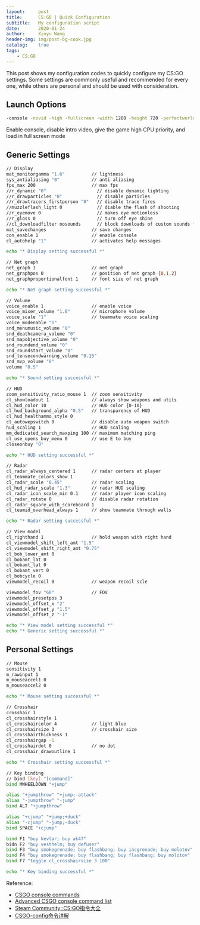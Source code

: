 ```yaml
---
layout:     post
title:      CS:GO | Quick Configuration
subtitle:   My configuration script
date:       2020-01-24
author:     Xinyu Wang
header-img: img/post-bg-cook.jpg
catalog:    true
tags:
    - CS:GO
---
```


This post shows my configuration codes to quickly configure my CS:GO settings. Some settings are commonly useful and recommended for every one, while others are personal and should be used with consideration.

## Launch Options

```bash
-console -novid -high -fullscreen -width 1280 -height 720 -perfectworld
```

Enable console, disable intro video, give the game high CPU priority, and load in full screen mode


## Generic Settings

```bash
// Display
mat_monitorgamma "1.6"          // lightness
sys_antialiasing "0"            // anti aliasing
fps_max 200                     // max fps
//r_dynamic "0"                   // disable dynamic lighting
//r_drawparticles "0"             // disable particles
//r_drawtracers_firstperson "0"   // disable trace fires
//muzzleflash_light 0             // diable the flash of shooting
//r_eyemove 0                     // makes eye motionless
//r_gloss 0                       // turn off eye shine
//cl_downloadfilter nosounds      // block downloads of custom sounds from server
mat_savechanges                 // save changes
con_enable 1                    // enable console
cl_autohelp "1"                 // activates help messages

echo "* Display setting successful *"

// Net graph
net_graph 1                     // net graph
net_graphpos 0                  // position of net graph {0,1,2}
net_graphproportionalfont 1     // font size of net graph

echo "* Net graph setting successful *"

// Volume
voice_enable 1                  // enable voice
voice_mixer_volume "1.0"        // microphone volume
voice_scale "1"                 // teammate voice scaling
voice_modenable "1"
snd_menumusic_volume "0"
snd_deathcamera_volume "0"
snd_mapobjective_volume "0"
snd_roundend_volume "0"
snd_roundstart_volume "0"
snd_tensecondwarning_volume "0.15"
snd_mvp_volume "0"
volume "0.5"

echo "* Sound setting successful *"

// HUD
zoom_sensitivity_ratio_mouse 1  // zoom sensitivity
cl_showloadout 1                // always show weapons and utils
cl_hud_color 10                 // HUD color {0-10}
cl_hud_background_alpha "0.5"   // transparency of HUD
cl_hud_healthammo_style 0
cl_autowepswitch 0              // disable auto weapon switch
hud_scaling 1                   // HUD scaling
mm_dedicated_search_maxping 100 // maximum matching ping
cl_use_opens_buy_menu 0         // use E to buy
closeonbuy "0"

echo "* HUD setting successful *"

// Radar
cl_radar_always_centered 1      // radar centers at player
cl_teammate_colors_show 1
cl_radar_scale "0.45"           // radar scaling
cl_hud_radar_scale "1.3"        // radar HUD scaling
cl_radar_icon_scale_min 0.1     // radar player icon scaling
cl_radar_rotate 0               // disable radar rotation
cl_radar_square_with_scoreboard 1
cl_teamid_overhead_always 1     // show teammate through walls

echo "* Radar setting successful *"

// View model
cl_righthand 1                  // hold weapon with right hand
cl_viewmodel_shift_left_amt "1.5"
cl_viewmodel_shift_right_amt "0.75"
cl_bob_lower_amt 0
cl_bobamt_lat 0
cl_bobamt_lat 0
cl_bobamt_vert 0
cl_bobcycle 0
viewmodel_recoil 0              // weapon recoil scle

viewmodel_fov "60"              // FOV
viewmodel_presetpos 3
viewmodel_offset_x "2"
viewmodel_offset_y "1.5"
viewmodel_offset_z "-1"

echo "* View model setting successful *"
echo "* Generic setting successful *"
```

## Personal Settings

```bash
// Mouse
sensitivity 1
m_rawinput 1
m_mouseaccel1 0
m_mouseaccel2 0

echo "* Mouse setting successful *"

// Crosshair
crosshair 1
cl_crosshairstyle 1
cl_crosshaircolor 4             // light blue
cl_crosshairsize 3              // crosshair size
cl_crosshairthickness 1
cl_crosshairgap -1
cl_crosshairdot 0               // no dot
cl_crosshair_drawoutline 1

echo "* Crosshair setting successful *"

// Key binding
// bind [key] "[command]"
bind MWHEELDOWN "+jump"

alias "+jumpthrow" "+jump;-attack"
alias "-jumpthrow" "-jump"
bind ALT "+jumpthrow"

alias "+cjump" "+jump;+duck"
alias "-cjump" "-jump;-duck"
bind SPACE "+cjump"

bind F1 "buy kevlar; buy ak47"
bidn F2 "buy vesthelm; buy defuser"
bind F3 "buy smokegrenade; buy flashbang; buy incgrenade; buy molotov"
bind F4 "buy smokegrenade; buy flashbang; buy flashbang; buy molotov"
bind F7 "toggle cl_crosshairsize 3 100"

echo "* Key binding successful *"
```

Reference: 
- [CSGO console commands](https://www.pcgamesn.com/counter-strike-console-commands)
- [Advanced CSGO console command list](https://skins.cash/blog/csgo-console-commands-list/)
- [Steam Community::CS:GO指令大全](https://steamcommunity.com/sharedfiles/filedetails/?id=1228404580)
- [CSGO-config命令详解](https://herixth.top/2019/03/10/CSGO-config%E5%91%BD%E4%BB%A4%E8%AF%A6%E8%A7%A3.html)
